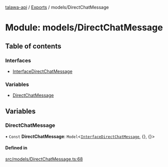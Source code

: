 [talawa-api](../README.md) / [Exports](../modules.md) / models/DirectChatMessage

# Module: models/DirectChatMessage

## Table of contents

### Interfaces

- [InterfaceDirectChatMessage](../interfaces/models_DirectChatMessage.InterfaceDirectChatMessage.md)

### Variables

- [DirectChatMessage](models_DirectChatMessage.md#directchatmessage)

## Variables

### DirectChatMessage

• `Const` **DirectChatMessage**: `Model`\<[`InterfaceDirectChatMessage`](../interfaces/models_DirectChatMessage.InterfaceDirectChatMessage.md), \{\}, \{\}\>

#### Defined in

[src/models/DirectChatMessage.ts:68](https://github.com/PalisadoesFoundation/talawa-api/blob/e69119f/src/models/DirectChatMessage.ts#L68)

